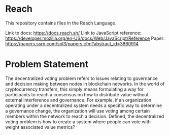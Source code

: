 # Reach
This repository contains files in the Reach Language. 

Link to docs: https://docs.reach.sh/
Link to JavaScript reference: https://developer.mozilla.org/en-US/docs/Web/JavaScript/Reference
Paper: https://papers.ssrn.com/sol3/papers.cfm?abstract_id=3860914

# Problem Statement
The decentralized voting problem refers to issues relating to governance and decision making between nodes in blockchain networks. In the world of cryptocurrency transfers, this simply means formulating a way for participants to reach a consensus on how to distribute value without external interference and governance. For example, if an organization operating under a decentralized system needs a specific way to determine a governance change, the organization will use voting among certain members within the network to reach a decision. Defined, the decentralized voting problem is how to create a system where people can vote with weight associated value metrics?

